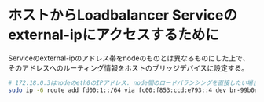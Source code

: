 # ホストからLoadbalancer Serviceのexternal-ipにアクセスするために
Serviceのexternal-ipのアドレス帯をnodeのものとは異なるものにした上で、そのアドレスへのルーティング情報をホストのブリッジデバイスに設定する。
```bash
# 172.18.0.3はnodeのeth0のIPアドレス. node間のロードバランシングを直接したい場合はECMPを使う
sudo ip -6 route add fd00:1::/64 via fc00:f853:ccd:e793::4 dev br-99b0ec5828d4
```